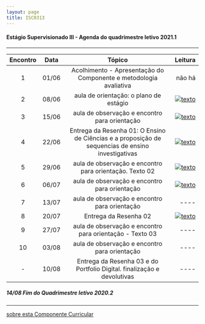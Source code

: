 ```yaml
---
layout: page
title: ISC0313
---
```

#### Estágio Supervisionado III -  Agenda do quadrimestre letivo 2021.1  

---

|Encontro | Data  | Tópico | Leitura |
:---: | :---: |:---: | ---: |
| 1 |01/06	| Acolhimento - Apresentação do Componente e metodologia avaliativa | não há |  
| 2 |08/06	| aula de orientação: o plano de estágio | [![texto][pdf]][1] |  
| 3 |15/06	|	aula de observação e encontro para orientação |  [![texto][pdf]][2] |  
| 4 |22/06	|	Entrega da Resenha 01: O Ensino de Ciências e a proposição de sequencias de ensino investigativas |  [![texto][pdf]][3] |  
| 5 |29/06	|	aula de observação e encontro para orientação. Texto 02 |  [![texto][pdf]][4] |  
| 6 |06/07	|	aula de observação e encontro para orientação | [![texto][pdf]][5] |  
| 7 |13/07	|	aula de observação e encontro para orientação | ----  |
| 8 |20/07	|	Entrega da Resenha 02 |  [![texto][pdf]][6] |  
| 9 |27/07	|	aula de observação e encontro para orientação - Texto 03 | ---- |
| 10|03/08	|	aula de observação e encontro para orientação | ---- |
| - |10/08	| Entrega da Resenha 03 e do Portfolio Digital. finalização e devolutivas | ---- |



#####  14/08		Fim do Quadrimestre letivo 2020.2

---
[sobre esta Componente Curricular](index.md)  

[pdf]: https://itxesco.github.io/pages/icons16/pdf-icon.png  
[1]: https://itxesco.github.io/aulas/ISC0180/recursos/PlanoAtividadesES1.pdf "Plano de Atividades"  
[2]: https://itxesco.github.io/aulas/ISC0180/recursos/1._Dayrell-1996-Escola-espao-socio-cultural.pdf "Dayrell: A Escola como Espaço Sócio-Cultural"
[3]: https://itxesco.github.io/aulas/ISC0180/recursos/Atividade_1_-_Estgio_1.pdf  
[4]: https://itxesco.github.io/aulas/ISC0180/recursos/09_observacaoregistroreflexao.pdf " Estações do Saber"  
[5]: https://itxesco.github.io/aulas/ISC0180/recursos/Madalena_Freire.pdf "Madalena Freire: Educando o olhar da Observação"
[6]: https://itxesco.github.io/aulas/ISC0180/recursos/Alamo_BNCC-VERSAO-FINAL.pdf "A BNCC"
